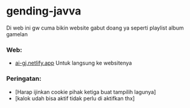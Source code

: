 # gending-javva
Di web ini gw cuma bikin website gabut doang ya seperti playlist album gamelan
### Web:
  - [ai-gj.netlify.app](https://ai-gj.netlify.app)
      Untuk langsung ke websitenya
### Peringatan:
- [Harap ijinkan cookie pihak ketiga buat tampilih lagunya]
- [kalok udah bisa aktif tidak perlu di aktifkan thx]
